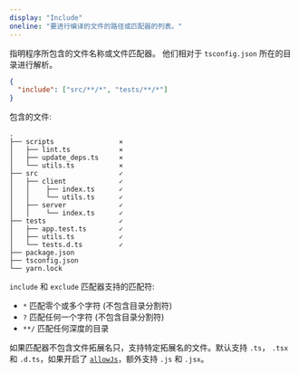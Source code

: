 ```yaml
---
display: "Include"
oneline: "要进行编译的文件的路径或匹配器的列表。"
---
```


指明程序所包含的文件名称或文件匹配器。
他们相对于 `tsconfig.json` 所在的目录进行解析。

```json
{
  "include": ["src/**/*", "tests/**/*"]
}
```

包含的文件:

<!-- TODO: #135
```diff
  .
- ├── scripts
- │   ├── lint.ts
- │   ├── update_deps.ts
- │   └── utils.ts
+ ├── src
+ │   ├── client
+ │   │    ├── index.ts
+ │   │    └── utils.ts
+ │   ├── server
+ │   │    └── index.ts
+ ├── tests
+ │   ├── app.test.ts
+ │   ├── utils.ts
+ │   └── tests.d.ts
- ├── package.json
- ├── tsconfig.json
- └── yarn.lock
``` -->

```
.
├── scripts                ⨯
│   ├── lint.ts            ⨯
│   ├── update_deps.ts     ⨯
│   └── utils.ts           ⨯
├── src                    ✓
│   ├── client             ✓
│   │    ├── index.ts      ✓
│   │    └── utils.ts      ✓
│   ├── server             ✓
│   │    └── index.ts      ✓
├── tests                  ✓
│   ├── app.test.ts        ✓
│   ├── utils.ts           ✓
│   └── tests.d.ts         ✓
├── package.json
├── tsconfig.json
└── yarn.lock
```

`include` 和 `exclude` 匹配器支持的匹配符:

- `*` 匹配零个或多个字符 (不包含目录分割符)
- `?` 匹配任何一个字符 (不包含目录分割符)
- `**/` 匹配任何深度的目录

如果匹配器不包含文件拓展名只，支持特定拓展名的文件。默认支持 `.ts`， `.tsx`和 `.d.ts`，如果开启了  [`allowJs`](#allowJs)，额外支持 `.js` 和 `.jsx`。
